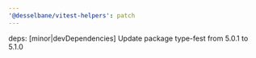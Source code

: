 ```yaml
---
'@desselbane/vitest-helpers': patch
---
```


deps: [minor|devDependencies] Update package type-fest from 5.0.1 to 5.1.0
